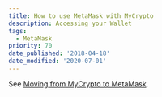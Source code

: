 ```yaml
---
title: How to use MetaMask with MyCrypto
description: Accessing your Wallet
tags:
  - MetaMask
priority: 70
date_published: '2018-04-18'
date_modified: '2020-07-01'
---
```


See [Moving from MyCrypto to MetaMask](/how-to/migrating/moving-from-mycrypto-to-metamask).
